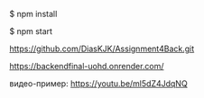 
$ npm install

$ npm start

https://github.com/DiasKJK/Assignment4Back.git

https://backendfinal-uohd.onrender.com/

видео-пример:
https://youtu.be/ml5dZ4JdqNQ
